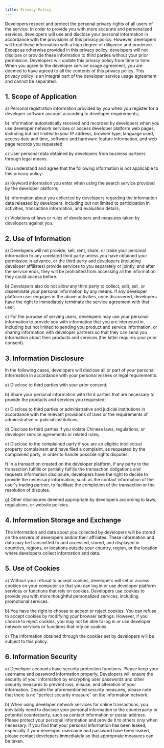 ```yaml
---
title: Privacy Policy
---
```


Developers respect and protect the personal privacy rights of all users of the service. In order to provide you with more accurate and personalized services, developers will use and disclose your personal information in accordance with the provisions of this privacy policy. However, developers will treat these information with a high degree of diligence and prudence. Except as otherwise provided in this privacy policy, developers will not disclose or provide these information to third parties without your prior permission. Developers will update this privacy policy from time to time. When you agree to the developer service usage agreement, you are deemed to have agreed to all the contents of this privacy policy. This privacy policy is an integral part of the developer service usage agreement and cannot be separated.

## 1. Scope of Application

a) Personal registration information provided by you when you register for a developer software account according to developer requirements;

b) Information automatically received and recorded by developers when you use developer network services or access developer platform web pages, including but not limited to your IP address, browser type, language used, access date and time, software and hardware feature information, and web page records you requested;

c) User personal data obtained by developers from business partners through legal means.

You understand and agree that the following information is not applicable to this privacy policy:

a) Keyword information you enter when using the search service provided by the developer platform;

b) Information about you collected by developers regarding the information data released by developers, including but not limited to participation in activities, transaction information, and evaluation details;

c) Violations of laws or rules of developers and measures taken by developers against you.

## 2. Use of Information

a) Developers will not provide, sell, rent, share, or trade your personal information to any unrelated third party unless you have obtained your permission in advance, or the third party and developers (including developer affiliates) provide services to you separately or jointly, and after the service ends, they will be prohibited from accessing all the information they could access before.

b) Developers also do not allow any third party to collect, edit, sell, or disseminate your personal information by any means. If any developer platform user engages in the above activities, once discovered, developers have the right to immediately terminate the service agreement with that user.

c) For the purpose of serving users, developers may use your personal information to provide you with information that you are interested in, including but not limited to sending you product and service information, or sharing information with developer partners so that they can send you information about their products and services (the latter requires your prior consent).

## 3. Information Disclosure

In the following cases, developers will disclose all or part of your personal information in accordance with your personal wishes or legal requirements:

a) Disclose to third parties with your prior consent;

b) Share your personal information with third parties that are necessary to provide the products and services you requested;

c) Disclose to third parties or administrative and judicial institutions in accordance with the relevant provisions of laws or the requirements of administrative or judicial institutions;

d) Disclose to third parties if you violate Chinese laws, regulations, or developer service agreements or related rules;

e) Disclose to the complained party if you are an eligible intellectual property complainant and have filed a complaint, as requested by the complained party, in order to handle possible rights disputes;

f) In a transaction created on the developer platform, if any party to the transaction fulfills or partially fulfills the transaction obligations and requests information disclosure, developers have the right to decide to provide the necessary information, such as the contact information of the user's trading partner, to facilitate the completion of the transaction or the resolution of disputes.

g) Other disclosures deemed appropriate by developers according to laws, regulations, or website policies.

## 4. Information Storage and Exchange

The information and data about you collected by developers will be stored on the servers of developers and/or their affiliates. These information and data may be transmitted to and accessed, stored, and displayed in countries, regions, or locations outside your country, region, or the location where developers collect information and data.

## 5. Use of Cookies

a) Without your refusal to accept cookies, developers will set or access cookies on your computer so that you can log in or use developer platform services or functions that rely on cookies. Developers use cookies to provide you with more thoughtful personalized services, including promotional services.

b) You have the right to choose to accept or reject cookies. You can refuse to accept cookies by modifying your browser settings. However, if you choose to reject cookies, you may not be able to log in or use developer network services or functions that rely on cookies.

c) The information obtained through the cookies set by developers will be subject to this policy.

## 6. Information Security

a) Developer accounts have security protection functions. Please keep your username and password information properly. Developers will ensure the security of your information by encrypting user passwords and other security measures to prevent loss, misuse, and alteration of your information. Despite the aforementioned security measures, please note that there is no "perfect security measure" on the information network.

b) When using developer network services for online transactions, you inevitably need to disclose your personal information to the counterparty or potential counterparty, such as contact information or postal address. Please protect your personal information and provide it to others only when necessary. If you find that your personal information has been leaked, especially if your developer username and password have been leaked, please contact developers immediately so that appropriate measures can be taken.